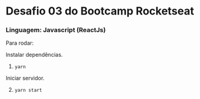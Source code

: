 # Desafio 03 do Bootcamp Rocketseat

### Linguagem: Javascript (ReactJs)

Para rodar:

Instalar dependências.

1. ```yarn```

Iniciar servidor.

2. ```yarn start```
